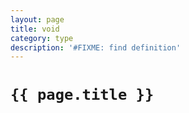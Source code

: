 ```yaml
---
layout: page
title: void
category: type
description: '#FIXME: find definition'
---
```


# `{{ page.title }}`
